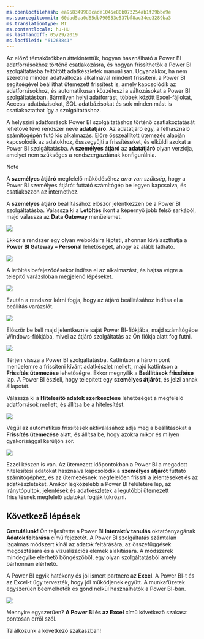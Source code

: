 ```yaml
---
ms.openlocfilehash: ea958349988cade1045e80b073254ab1f29bbe9e
ms.sourcegitcommit: 60dad5aa0d85db790553e537bf8ac34ee3289ba3
ms.translationtype: MT
ms.contentlocale: hu-HU
ms.lasthandoff: 05/29/2019
ms.locfileid: "61263841"
---
```

Az előző témakörökben áttekintettük, hogyan használható a Power BI adatforrásokhoz történő csatlakozásra, és hogyan frissíthetők a Power BI szolgáltatásba feltöltött adatkészletek manuálisan. Ugyanakkor, ha nem szeretne minden adatváltozás alkalmával mindent frissíteni, a Power BI segítségével beállíthat ütemezett frissítést is, amely kapcsolódik az adatforrásokhoz, és automatikusan közzéteszi a változásokat a Power BI szolgáltatásban. Bármilyen helyi adatforrást, többek között Excel-fájlokat, Access-adatbázisokat, SQL-adatbázisokat és sok minden mást is csatlakoztathat így a szolgáltatáshoz.

A helyszíni adatforrások Power BI szolgáltatáshoz történő csatlakoztatását lehetővé tevő rendszer neve **adatátjáró**. Az adatátjáró egy, a felhasználó számítógépén futó kis alkalmazás. Előre összeállított ütemezés alapján kapcsolódik az adatokhoz, összegyűjti a frissítéseket, és elküldi azokat a Power BI szolgáltatásba. A **személyes átjáró** az **adatátjáró** olyan verziója, amelyet nem szükséges a rendszergazdának konfigurálnia.

>[!NOTE]
>A **személyes átjáró** megfelelő működéséhez *arra van szükség*, hogy a Power BI személyes átjárót futtató számítógép be legyen kapcsolva, és csatlakozzon az internethez.
> 

A **személyes átjáró** beállításához először jelentkezzen be a Power BI szolgáltatásba. Válassza ki a **Letöltés** ikont a képernyő jobb felső sarkából, majd válassza az **Data Gateway** menüelemet.

![](media/4-6-install-configure-personal-gateway/4-6_1b.png)

Ekkor a rendszer egy olyan weboldalra lépteti, ahonnan kiválaszthatja a **Power BI Gateway – Personal** lehetőséget, ahogy az alább látható.

![](media/4-6-install-configure-personal-gateway/4-6_2b.png)

A letöltés befejeződésekor indítsa el az alkalmazást, és hajtsa végre a telepítő varázslóban megjelenő lépéseket.

![](media/4-6-install-configure-personal-gateway/4-6_3a.png)

Ezután a rendszer kérni fogja, hogy az átjáró beállításához indítsa el a beállítás varázslót.

![](media/4-6-install-configure-personal-gateway/4-6_3b.png)

Először be kell majd jelentkeznie saját Power BI-fiókjába, majd számítógépe Windows-fiókjába, mivel az átjáró szolgáltatás az Ön fiókja alatt fog futni.

![](media/4-6-install-configure-personal-gateway/4-6_3c.png)

Térjen vissza a Power BI szolgáltatásba. Kattintson a három pont menüelemre a frissíteni kívánt adatkészlet mellett, majd kattintson a **Frissítés ütemezése** lehetőségre. Ekkor megnyílik a **Beállítások frissítése** lap. A Power BI észleli, hogy telepített egy **személyes átjárót**, és jelzi annak állapotát.

Válassza ki a **Hitelesítő adatok szerkesztése** lehetőséget a megfelelő adatforrások mellett, és állítsa be a hitelesítést.

![](media/4-6-install-configure-personal-gateway/4-6_6.png)

Végül az automatikus frissítések aktiválásához adja meg a beállításokat a **Frissítés ütemezése** alatt, és állítsa be, hogy azokra mikor és milyen gyakorisággal kerüljön sor.

![](media/4-6-install-configure-personal-gateway/4-6_7.png)

Ezzel készen is van. Az ütemezett időpontokban a Power BI a megadott hitelesítési adatokat használva kapcsolódik a **személyes átjárót** futtató számítógéphez, és az ütemezésnek megfelelően frissíti a jelentéseket és az adatkészleteket. Amikor legközelebb a Power BI felületére lép, az iránytópultok, jelentések és adatkészletek a legutóbbi ütemezett frissítésnek megfelelő adatokat fogják tükrözni.

## <a name="next-steps"></a>Következő lépések
**Gratulálunk!** Ön teljesítette a Power BI **Interaktív tanulás** oktatóanyagának **Adatok feltárása** című fejezetét. A Power BI szolgáltatás számtalan izgalmas módszert kínál az adatok feltárására, az összefüggések megosztására és a vizualizációs elemek alakítására. A módszerek mindegyike elérhető böngészőből, egy olyan szolgáltatásból amely bárhonnan elérhető.

A Power BI egyik hatékony és jól ismert partnere az **Excel**. A Power BI-t és az Excel-t úgy tervezték, hogy jól működjenek együtt. A munkafüzetek egyszerűen beemelhetők és gond nélkül használhatók a Power BI-ban.

![](media/4-6-install-configure-personal-gateway/5-1_1.png)

Mennyire egyszerűen? **A Power BI és az Excel** című következő szakasz pontosan erről szól.

Találkozunk a következő szakaszban!

